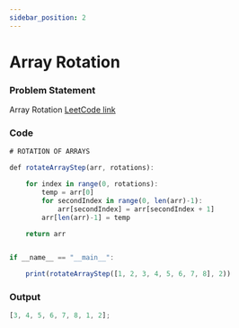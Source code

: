 ```yaml
---
sidebar_position: 2
---
```


# Array Rotation

### Problem Statement

Array Rotation
[LeetCode link](https://leetcode.com/problems/rotate-array/)

### Code

```jsx title="Python Code"
# ROTATION OF ARRAYS

def rotateArrayStep(arr, rotations):

    for index in range(0, rotations):
        temp = arr[0]
        for secondIndex in range(0, len(arr)-1):
            arr[secondIndex] = arr[secondIndex + 1]
        arr[len(arr)-1] = temp

    return arr


if __name__ == "__main__":

    print(rotateArrayStep([1, 2, 3, 4, 5, 6, 7, 8], 2))
```

### Output

```jsx title="output"
[3, 4, 5, 6, 7, 8, 1, 2];
```
